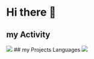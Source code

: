 # Hi there 👋
## my Activity
<img src="https://github-readme-stats.vercel.app/api?username=arwinghaderi&show_icons=true&theme=radical"/>
## my Projects Languages
<img src="https://github-readme-stats.vercel.app/api/top-langs/?username=arwinghaderi&hide_progress=true"/>
